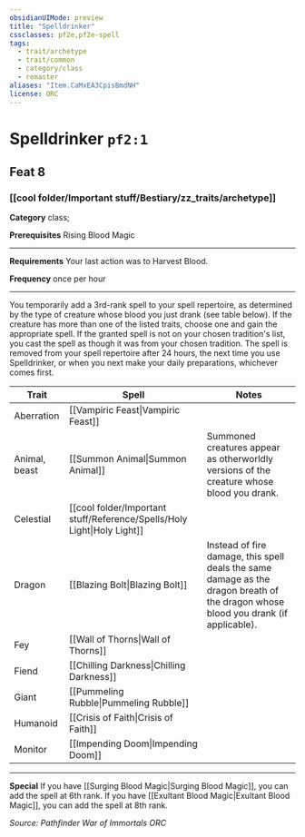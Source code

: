 ```yaml
---
obsidianUIMode: preview
title: "Spelldrinker"
cssclasses: pf2e,pf2e-spell
tags:
  - trait/archetype
  - trait/common
  - category/class
  - remaster
aliases: "Item.CaMxEA3CpisBmdNH"
license: ORC
---
```

# Spelldrinker `pf2:1`
## Feat 8
### [[cool folder/Important stuff/Bestiary/zz_traits/archetype]]

**Category** class; 



**Prerequisites** Rising Blood Magic
* * *
**Requirements** Your last action was to Harvest Blood.

**Frequency** once per hour

* * *

You temporarily add a 3rd-rank spell to your spell repertoire, as determined by the type of creature whose blood you just drank (see table below). If the creature has more than one of the listed traits, choose one and gain the appropriate spell. If the granted spell is not on your chosen tradition's list, you cast the spell as though it was from your chosen tradition. The spell is removed from your spell repertoire after 24 hours, the next time you use Spelldrinker, or when you next make your daily preparations, whichever comes first.

  

| Trait | Spell | Notes |
| --- | --- | --- |
| Aberration | [[Vampiric Feast\|Vampiric Feast]] |  |
| Animal, beast | [[Summon Animal\|Summon Animal]] | Summoned creatures appear as otherworldly versions of the creature whose blood you drank. |
| Celestial | [[cool folder/Important stuff/Reference/Spells/Holy Light\|Holy Light]] |  |
| Dragon | [[Blazing Bolt\|Blazing Bolt]] | Instead of fire damage, this spell deals the same damage as the dragon breath of the dragon whose blood you drank (if applicable). |
| Fey | [[Wall of Thorns\|Wall of Thorns]] |  |
| Fiend | [[Chilling Darkness\|Chilling Darkness]] |  |
| Giant | [[Pummeling Rubble\|Pummeling Rubble]] |  |
| Humanoid | [[Crisis of Faith\|Crisis of Faith]] |  |
| Monitor | [[Impending Doom\|Impending Doom]] |  |

* * *

**Special** If you have [[Surging Blood Magic|Surging Blood Magic]], you can add the spell at 6th rank. If you have [[Exultant Blood Magic|Exultant Blood Magic]], you can add the spell at 8th rank.

*Source: Pathfinder War of Immortals*
*ORC*